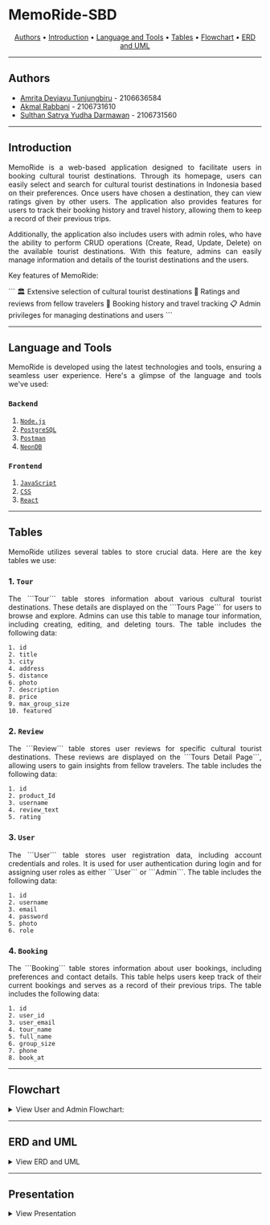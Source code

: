 # MemoRide-SBD

<p align ="center">
  <a href="#authors">Authors</a> •
  <a href="#introduction">Introduction</a> •
  <a href="#language-and-tools">Language and Tools</a> •
  <a href="#tables">Tables</a> •
  <a href="#flowchart">Flowchart</a> •
  <a href="#ERD-and-UML">ERD and UML</a> 
  <a href="#Presentation"></a>
</p>

---

## Authors

- [Amrita Deviayu Tunjungbiru](https://www.github.com/birujung) - 2106636584
- [Akmal Rabbani](https://www.github.com/akmalrbn) - 2106731610
- [Sulthan Satrya Yudha Darmawan](https://www.github.com/sulsyd) - 2106731560
---

## Introduction
<p align="justify">MemoRide is a web-based application designed to facilitate users in booking cultural tourist destinations. Through its homepage, users can easily select and search for cultural tourist destinations in Indonesia based on their preferences. Once users have chosen a destination, they can view ratings given by other users. The application also provides features for users to track their booking history and travel history, allowing them to keep a record of their previous trips.</p>

<p align="justify">Additionally, the application also includes users with admin roles, who have the ability to perform CRUD operations (Create, Read, Update, Delete) on the available tourist destinations. With this feature, admins can easily manage information and details of the tourist destinations and the users.</p>

<p align="justify">Key features of MemoRide:</p>
```
🏛️ Extensive selection of cultural tourist destinations
🌟 Ratings and reviews from fellow travelers
📝 Booking history and travel tracking
📋 Admin privileges for managing destinations and users
```

---

## Language and Tools
<p align="justify">MemoRide is developed using the latest technologies and tools, ensuring a seamless user experience. Here's a glimpse of the language and tools we've used:</p>

### ```Backend```
1. [```Node.js```](https://nodejs.org/)
2. [```PostgreSQL```](https://www.postgresql.org/)
3. [```Postman```](https://www.postman.com/)
4. [```NeonDB```](https://neon.tech/)

### ```Frontend```
1. [```JavaScript```](https://www.javascript.com/)
2. [```CSS```](https://www.w3.org/Style/CSS/Overview.en.html)
3. [```React```](https://react.dev/)
 
 
---

## Tables
<p align="justify">MemoRide utilizes several tables to store crucial data. Here are the key tables we use:</p>

### 1.  ```Tour```

<p align="justify">The ```Tour``` table stores information about various cultural tourist destinations. These details are displayed on the ```Tours Page``` for users to browse and explore. Admins can use this table to manage tour information, including creating, editing, and deleting tours. The table includes the following data:</p>

```
1. id
2. title
3. city
4. address
5. distance
6. photo
7. description
8. price
9. max_group_size
10. featured

```

### 2.  ```Review```

<p align="justify">The ```Review``` table stores user reviews for specific cultural tourist destinations. These reviews are displayed on the ```Tours Detail Page```, allowing users to gain insights from fellow travelers. The table includes the following data:</p>

```
1. id
2. product_Id
3. username
4. review_text
5. rating

```

### 3.  ```User```

<p align="justify">The ```User``` table stores user registration data, including account credentials and roles. It is used for user authentication during login and for assigning user roles as either ```User``` or ```Admin```. The table includes the following data:</p>

```
1. id
2. username
3. email
4. password
5. photo
6. role
```

### 4.  ```Booking```

<p align="justify">The ```Booking``` table stores information about user bookings, including preferences and contact details. This table helps users keep track of their current bookings and serves as a record of their previous trips. The table includes the following data:</p>

```
1. id
2. user_id
3. user_email
4. tour_name
5. full_name
6. group_size
7. phone
8. book_at

```
---

## Flowchart
<details>
  <summary>View User and Admin Flowchart:</summary>

  ```MemoRide User Flowchart ```

![alt text](https://github.com/SistemBasisData2023/MemoRide/blob/main/misc/User_Flowchart.png)

```Memoride Admin Flowchart```

![alt text](https://github.com/SistemBasisData2023/MemoRide/blob/main/misc/Admin_Flowchart.png)

</details>

---

## ERD and UML 
<details>
  <summary>View ERD and UML</summary>

  ```Entity Relational Diagram (ERD)```

![alt text](https://github.com/SistemBasisData2023/MemoRide/blob/main/misc/ERD_MemoRide.png)

```Unified Modeling Language (UML)```

![alt text](https://github.com/SistemBasisData2023/MemoRide/blob/main/misc/UML_MemoRide.png)

</details>

---

## Presentation
<details>
  <summary>View Presentation</summary>

  ```Presentation```
  ![alt text](https://github.com/SistemBasisData2023/MemoRide/blob/main/misc/MemoRide_Presentation.pdf)
